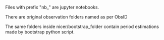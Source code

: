 Files with prefix "nb_" are jupyter notebooks.

There are original observation folders named as per ObsID

The same folders inside nicer/bootstrap_folder contain period estimations made by bootstrap python script. 

